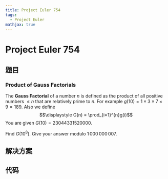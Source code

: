 ```yaml
---
title: Project Euler 754
tags:
  - Project Euler
mathjax: true
---
```

<escape><!-- more --></escape>
    
# Project Euler 754
## 题目
### Product of Gauss Factorials


The **Gauss Factorial** of a number $n$ is defined as the product of all positive numbers $\leq n$ that are relatively prime to $n$. For example $g(10)=1\times 3\times 7\times 9 = 189$. 
Also we define
$$\displaystyle G(n) = \prod_{i=1}^{n}g(i)$$
You are given $G(10) = 23044331520000$.

Find $G(10^8)$. Give your answer modulo $1\,000\,000\,007$.


## 解决方案


## 代码


